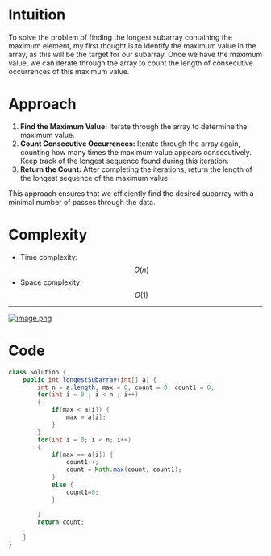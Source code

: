 
# Intuition
To solve the problem of finding the longest subarray containing the maximum element, my first thought is to identify the maximum value in the array, as this will be the target for our subarray. Once we have the maximum value, we can iterate through the array to count the length of consecutive occurrences of this maximum value.

# Approach
1. **Find the Maximum Value:** Iterate through the array to determine the maximum value.
2. **Count Consecutive Occurrences:** Iterate through the array again, counting how many times the maximum value appears consecutively. Keep track of the longest sequence found during this iteration.
3. **Return the Count:** After completing the iterations, return the length of the longest sequence of the maximum value.

This approach ensures that we efficiently find the desired subarray with a minimal number of passes through the data.

# Complexity
- Time complexity: $$O(n)$$
- Space complexity: $$O(1)$$
---
<a href = https://leetcode.com/problems/longest-subarray-with-maximum-bitwise-and/submissions/1389532775/>![image.png](https://assets.leetcode.com/users/images/57a80489-9c1c-4019-ace6-de628956276b_1726298588.5672753.png)</a>

# Code
```java []
class Solution {
    public int longestSubarray(int[] a) {
        int n = a.length, max = 0, count = 0, count1 = 0;
        for(int i = 0 ; i < n ; i++)
        {
            if(max < a[i]) {
                max = a[i];
            }
        }
        for(int i = 0; i < n; i++)
        {
            if(max == a[i]) {
                count1++;
                count = Math.max(count, count1);
            }
            else {
                count1=0;
            }
            
        }
        return count;
        
    }
}
```
